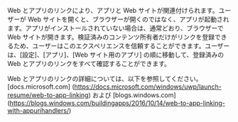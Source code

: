 ﻿Web とアプリのリンクにより、アプリと Web サイトが関連付けられます。ユーザーが Web サイトを開くと、ブラウザーが開くのではなく、アプリが起動されます。アプリがインストールされていない場合は、通常どおり、ブラウザーで Web サイトが開きます。検証済みのコンテンツ所有者だけがリンクを登録できるため、ユーザーはこのエクスペリエンスを信頼することができます。ユーザーは、[設定]、[アプリ]、[Web サイト用のアプリ] の順に移動して、登録済みの Web とアプリのリンクをすべて確認することができます。

Web とアプリのリンクの詳細については、以下を参照してください。
[docs.microsoft.com] (https://docs.microsoft.com/windows/uwp/launch-resume/web-to-app-linking) および
[blogs.windows.com] (https://blogs.windows.com/buildingapps/2016/10/14/web-to-app-linking-with-appurihandlers/)